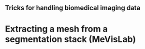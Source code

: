 ## Tricks for handling biomedical imaging data


# Extracting a mesh from a segmentation stack (MeVisLab)
